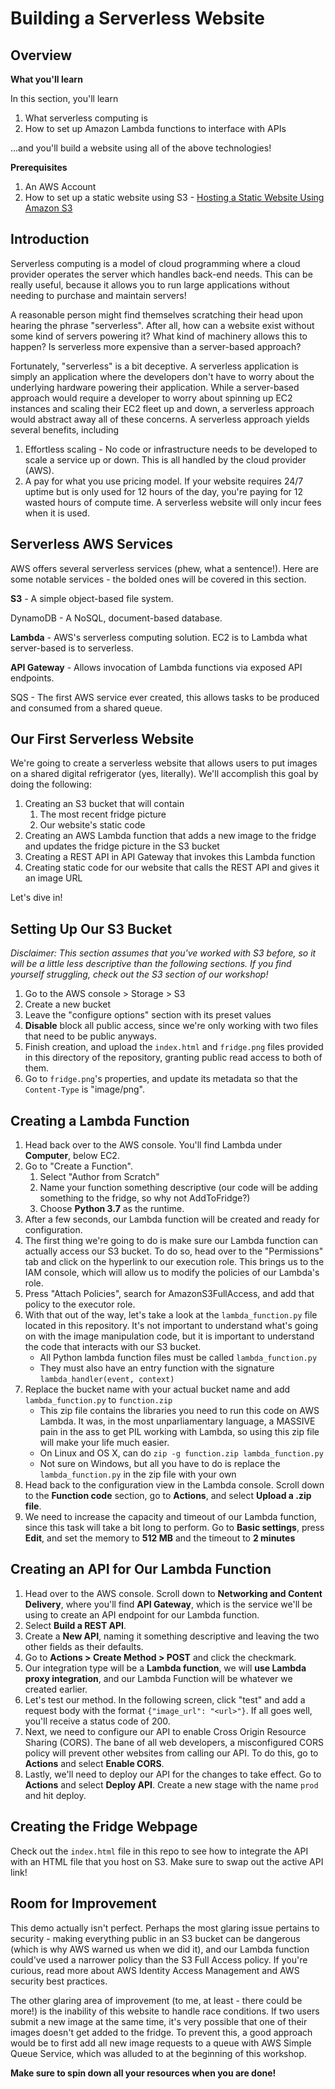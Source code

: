# Building a Serverless Website

## Overview
**What you'll learn**

In this section, you'll learn
1. What serverless computing is
2. How to set up Amazon Lambda functions to interface with APIs

...and you'll build a website using all of the above technologies!

**Prerequisites**
1. An AWS Account
2. How to set up a static website using S3 - [Hosting a Static Website Using Amazon S3](https://github.com/HackBinghamton/CloudComputingWorkshop/blob/master/S3/StaticWebsiteUsingS3.md)

## Introduction

Serverless computing is a model of cloud programming where a cloud provider operates the server which handles back-end needs. This can be really useful, because it allows you to run large applications without needing to purchase and maintain servers!

A reasonable person might find themselves scratching their head upon hearing the phrase "serverless". After all, how can 
a website exist without some kind of servers powering it? What kind of machinery allows this to happen? Is serverless
more expensive than a server-based approach?

Fortunately, "serverless" is a bit deceptive. A serverless application is simply an application where the developers
don't have to worry about the underlying hardware powering their application. While a server-based approach would require
a developer to worry about spinning up EC2 instances and scaling their EC2 fleet up and down, a serverless approach
would abstract away all of these concerns. A serverless approach yields several benefits, including

1. Effortless scaling - No code or infrastructure needs to be developed to scale a service up or down. This is all handled 
by the cloud provider (AWS).
2. A pay for what you use pricing model. If your website requires 24/7 uptime but is only used for 12 hours of the day,
you're paying for 12 wasted hours of compute time. A serverless website will only incur fees when it is used.


## Serverless AWS Services
AWS offers several serverless services (phew, what a sentence!). Here are some notable services - the bolded ones will 
be covered in this section.

**S3** - A simple object-based file system.

DynamoDB - A NoSQL, document-based database.

**Lambda** - AWS's serverless computing solution. EC2 is to Lambda what server-based is to serverless.

**API Gateway** - Allows invocation of Lambda functions via exposed API endpoints.

SQS - The first AWS service ever created, this allows tasks to be produced and consumed from a shared queue.


## Our First Serverless Website 
We're going to create a serverless website that allows users to put images on a shared digital refrigerator (yes, literally).
We'll accomplish this goal by doing the following:
1. Creating an S3 bucket that will contain
    1. The most recent fridge picture
    2. Our website's static code
2. Creating an AWS Lambda function that adds a new image to the fridge and updates the fridge picture in the S3 bucket
3. Creating a REST API in API Gateway that invokes this Lambda function
4. Creating static code for our website that calls the REST API and gives it an image URL

Let's dive in!


## Setting Up Our S3 Bucket
*Disclaimer: This section assumes that you've worked with S3 before, so it will be a little less descriptive than the following
sections. If you find yourself struggling, check out the S3 section of our workshop!*

1. Go to the AWS console > Storage > S3
2. Create a new bucket
3. Leave the "configure options" section with its preset values
4. **Disable** block all public access, since we're only working with two files that need to be public anyways.
5. Finish creation, and upload the `index.html` and `fridge.png` files provided in this directory of the repository, 
granting public read access to both of them.
6. Go to `fridge.png`'s properties, and update its metadata so that the `Content-Type` is "image/png".


## Creating a Lambda Function
1. Head back over to the AWS console. You'll find Lambda under **Computer**, below EC2.
2. Go to "Create a Function".
    1. Select "Author from Scratch"
    2. Name your function something descriptive (our code will be adding something to the fridge, so why not AddToFridge?)
    3. Choose **Python 3.7** as the runtime.
3. After a few seconds, our Lambda function will be created and ready for configuration.
4. The first thing we're going to do is make sure our Lambda function can actually access our S3 bucket. To do so, head over to the "Permissions" tab and click on the hyperlink to our execution role. This brings us to the IAM console, which will allow us to modify the policies of our Lambda's role.
5. Press "Attach Policies", search for AmazonS3FullAccess, and add that policy to the executor role.
6. With that out of the way, let's take a look at the `lambda_function.py` file located in this repository. It's not 
important to understand what's going on with the image manipulation code, but it is important to understand the code
that interacts with our S3 bucket. 
    * All Python lambda function files must be called `lambda_function.py`
    * They must also have an entry function with the signature `lambda_handler(event, context)`
7. Replace the bucket name with your actual bucket name and add `lambda_function.py` to `function.zip`
    * This zip file contains the libraries you need to run this code on AWS Lambda. It was, in the most unparliamentary language,
    a MASSIVE pain in the ass to get PIL working with Lambda, so using this zip file will make your life much easier. 
    * On Linux and OS X, can do `zip -g function.zip lambda_function.py`
    * Not sure on Windows, but all you have to do is replace the `lambda_function.py` in the zip file with your own
8. Head back to the configuration view in the Lambda console. Scroll down to the **Function code** section, go to **Actions**, 
and select **Upload a .zip file**.
9. We need to increase the capacity and timeout of our Lambda function, since this task will take a bit long to perform.
Go to **Basic settings**, press **Edit**, and set the memory to **512 MB** and the timeout to **2 minutes**
    
## Creating an API for Our Lambda Function
1. Head over to the AWS console. Scroll down to **Networking and Content Delivery**, where you'll find **API Gateway**,
which is the service we'll be using to create an API endpoint for our Lambda function.
2. Select **Build a REST API**.
3. Create a **New API**, naming it something descriptive and leaving the two other fields as their defaults.
4. Go to **Actions > Create Method > POST** and click the checkmark.
5. Our integration type will be a **Lambda function**, we will **use Lambda proxy integration**, and our Lambda Function will be whatever we created earlier.
6. Let's test our method. In the following screen, click "test" and add a request body with the format `{"image_url": "<url>"}`. If all goes well, you'll receive a status code of 200.
7. Next, we need to configure our API to enable Cross Origin Resource Sharing (CORS). The bane of all web developers, a misconfigured CORS policy will prevent other websites from calling our API. To do this, go to **Actions** and select **Enable CORS**. 
8. Lastly, we'll need to deploy our API for the changes to take effect. Go to **Actions** and select **Deploy API**. Create a new stage with the name `prod` and hit deploy.

## Creating the Fridge Webpage

Check out the `index.html` file in this repo to see how to integrate the API with an HTML file that you host on S3. Make sure to swap out the active API link! 

## Room for Improvement
This demo actually isn't perfect. Perhaps the most glaring issue pertains to security - making everything public in an S3
bucket can be dangerous (which is why AWS warned us when we did it), and our Lambda function could've used a narrower policy
than the S3 Full Access policy. If you're curious, read more about AWS Identity Access Management and AWS security best practices.

The other glaring area of improvement (to me, at least - there could be more!) is the inability of this website to handle 
race conditions. If two users submit a new image at the same time, it's very possible that one of their images doesn't get 
added to the fridge. To prevent this, a good approach would be to first add all new image requests to a queue with AWS 
Simple Queue Service, which was alluded to at the beginning of this workshop.

**Make sure to spin down all your resources when you are done!**

